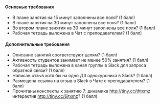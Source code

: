 #### Основные требования

* В плане занятия на 15 минут заполнены все поля? (1 балл)
* В плане занятия на 30 минут заполнены все поля? (1 балл)
* Во втором плане занятия на 30 минут заполнены все поля? (1 балл)
* Рабочая тетрадь выложена в Чат с преподавателем? (1 балл)

#### Дополнительные требования

* Описание занятий соответствуют целям? (1 балл)
* Активность студентов занимает не менее 50% занятия? (1 балл)
* Рабочая тетрадь выложена в канал группы в Slack для запроса обратной связи? (1 балл)
* Написан отзыв хотя бы на одно ДЗ однокурсника в Slack? (1 балл)
* Размещена ссылка на отзыв в Slack в Чате с преподавателем? (1 балл)
* Прочитаны конспекты к занятию 7: динамика http://tiny.cc/thtxmz интерактив http://tiny.cc/6jtxmz? (1 балл)
